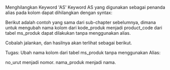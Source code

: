 Menghilangkan Keyword 'AS'
Keyword AS yang digunakan sebagai penanda alias pada kolom dapat dihilangkan dengan syntax:

 

Berikut adalah contoh yang sama dari sub-chapter sebelumnya, dimana untuk mengubah nama kolom dari kode_produk menjadi product_code dari tabel ms_produk dapat dilakukan tanpa menggunakan alias. 



Cobalah jalankan, dan hasilnya akan terlihat sebagai berikut.



 

Tugas:
Ubah nama kolom dari tabel ms_produk tanpa menggunakan Alias:

no_urut menjadi nomor.
nama_produk menjadi nama.